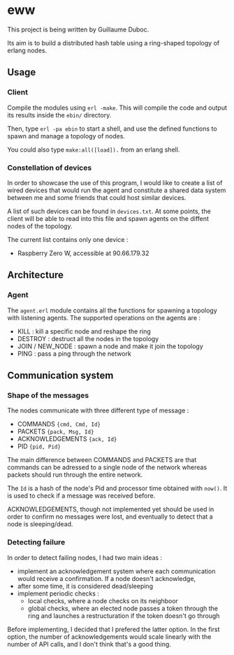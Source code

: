 # eww

This project is being written by Guillaume Duboc.

Its aim is to build a distributed hash table using a ring-shaped topology
of erlang nodes.

## Usage

### Client

Compile the modules using `erl -make`. This will compile the code and output
its results inside the `ebin/` directory. 

Then, type `erl -pa ebin` to start a shell, and use the defined functions
to spawn and manage a topology of nodes.

You could also type `make:all([load]).` from an erlang shell.

### Constellation of devices

In order to showcase the use of this program, I would like to create a list
of wired devices that would run the agent and constitute a shared data system 
between me and some friends that could host similar devices.

A list of such devices can be found in `devices.txt`. At some points, the 
client will be able to read into this file and spawn agents on the diffent
nodes of the topology.

The current list contains only one device :
- Raspberry Zero W, accessible at 90.66.179.32

## Architecture

### Agent

The `agent.erl` module contains all the functions for spawning a topology with
listening agents. The supported operations on the agents are :
	
- KILL : kill a specific node and reshape the ring
- DESTROY : destruct all the nodes in the topology
- JOIN / NEW_NODE : spawn a node and make it join the topology
- PING : pass a ping through the network

## Communication system

### Shape of the messages

The nodes communicate with three different type of message :
	
- COMMANDS `{cmd, Cmd, Id}`
- PACKETS `{pack, Msg, Id}`
- ACKNOWLEDGEMENTS `{ack, Id}`
- PID `{pid, Pid}`

The main difference between COMMANDS and PACKETS are that commands can be 
adressed to a single node of the network whereas packets should run through
the entire network.

The `Id` is a hash of the node's Pid and processor time obtained with `now()`.
It is used to check if a message was received before.

ACKNOWLEDGEMENTS, though not implemented yet should be used in order to confirm
no messages were lost, and eventually to detect that a node is sleeping/dead.

### Detecting failure

In order to detect failing nodes, I had two main ideas :

- implement an acknowledgement system where each communication would receive a confirmation. If a node doesn't acknowledge, 
- after some time, it is considered dead/sleeping
- implement periodic checks :
    - local checks, where a node checks on its neighboor
    - global checks, where an elected node passes a token through the ring and launches a restructuration if the token doesn't go through

Before implementing, I decided that I prefered the latter option. In the first option, the number of acknowledgements would scale linearly with the number of API calls, and I don't think that's a good thing.


